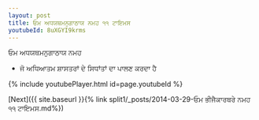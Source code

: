 ```yaml
---
layout: post
title: ਓਮ ਅਧਯਥਮਨੁਗਾਠਾਯ ਨਮਹ ੧੧ ਟਾਇਮਸ
youtubeId: 8uXGYI9krms
---
```

 
 
 ਓਮ ਅਧਯਥਮਨੁਗਾਠਾਯ ਨਮਹ  
 
 -  ਜੋ ਅਧਿਆਤਮ ਸ਼ਾਸਤਰਾਂ ਦੇ ਸਿਧਾਂਤਾਂ ਦਾ ਪਾਲਣ ਕਰਦਾ ਹੈ 
 
  
 
  
 
 
 
 
 
 


{% include youtubePlayer.html id=page.youtubeId %}
 
[Next]({{ site.baseurl }}{% link  split1/_posts/2014-03-29-ਓਮ ਭੀਜੈਕਾਰਥਰੇ ਨਮਹ ੧੧ ਟਾਇਮਸ.md%})
 
